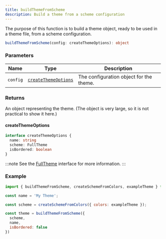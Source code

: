 ```yaml
---
title: buildThemeFromScheme
description: Build a theme from a scheme configuration
---
```


The purpose of this function is to build a theme object, ready to be used in a theme file, from a scheme configuration.

```ts
buildThemeFromScheme(config: createThemeOptions): object
```

### Parameters

| Name | Type | Description |
| ---- | ---- | ----------- |
| `config` | [`createThemeOptions`](#createthemeoptions) | The configuration object for the theme. |

### Returns

An object representing the theme.
(The object is very large, so it is not practical to show it here.)

#### createThemeOptions

```ts
interface createThemeOptions {
  name: string
  scheme: FullTheme
  isBordered: boolean
}
```

:::note
See the [FullTheme](/docs/types/full-theme) interface for more information.
:::

### Example

```js
import { buildThemeFromScheme, createSchemeFromColors, exampleTheme } from 'vs-theme-builder';

const name = 'My Theme';

const scheme = createSchemeFromColors({ colors: exampleTheme });

const theme = buildThemeFromScheme({
  scheme,
  name,
  isBordered: false
})
```
